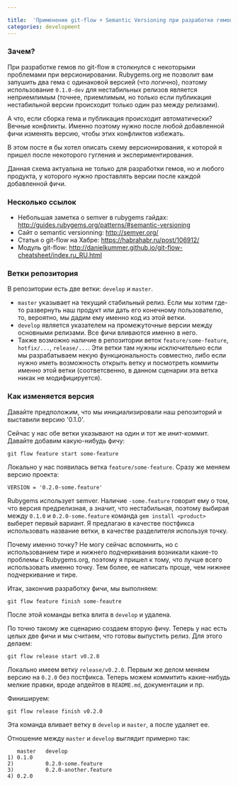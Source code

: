 ```yaml
---

title:  'Применение git-flow + Semantic Versioning при разработке гемов'
categories: development
---
```


### Зачем?

При разработке гемов по git-flow я столкнулся с некоторыми проблемами
при версионировании. Rubygems.org не позволит вам запушить два гема с
одинаковой версией (что логично), поэтому использование `0.1.0-dev`
для нестабильных релизов является неприемлимым (точнее, приемлимым, но
только если публикация нестабильной версии происходит только один раз
между релизами).

А что, если сборка гема и публикация происходит автоматически? Вечные
конфликты. Именно поэтому нужно после любой добавленной фичи изменять
версию, чтобы этих конфликтов избежать.

В этом посте я бы хотел описать схему версионирования, к которой я
пришел после некоторого гугления и экспериментирования.

Данная схема актуальна не только для разработки гемов, но и любого
продукта, у которого нужно проставлять версии после каждой добавленной
фичи.

### Несколько ссылок

* Небольшая заметка о semver в rubygems гайдах: http://guides.rubygems.org/patterns/#semantic-versioning
* Сайт о semantic versionning: http://semver.org/
* Статья о git-flow на Хабре: https://habrahabr.ru/post/106912/
* Модуль git-flow: http://danielkummer.github.io/git-flow-cheatsheet/index.ru_RU.html

### Ветки репозитория

В репозитории есть две ветки: `develop` и `master`.

* `master` указывает на текущий стабильный релиз. Если мы хотим где-то
  развернуть наш продукт или дать его конечному пользователю, то,
  вероятно, мы дадим ему именно код из этой ветки.
* `develop` является указателем на промежуточные версии между
  основными релизами. Все фичи вливаются именно в него.
* Также возможно наличие в репозитории веток `feature/some-feature`,
  `hotfix/...`, `release/...`. Эти ветки там нужны исключительно если
  мы разрабатываем некую функциональность совместно, либо если нужно
  иметь возможность открыть ветку и посмотреть коммиты именно этой
  ветки (соответсвенно, в данном сценарии эта ветка никак не
  модифицируется).


### Как изменяется версия

Давайте предположим, что мы инициализировали наш репозиторий и
выставили версию '0.1.0'.

Сейчас у нас обе ветки указывают на один и тот же инит-коммит. Давайте
добавим какую-нибудь фичу:

```
git flow feature start some-feature
```

Локально у нас появилась ветка `feature/some-feature`. Сразу же меняем
версию проекта:

`VERSION = '0.2.0-some.feature'`

Rubygems использует semver. Наличие `-some.feature` говорит ему о том,
что версия предрелизная, а значит, что нестабильная, поэтому выбирая
между `0.1.0` и `0.2.0-some.feature` команда `gem install <product>`
выберет первый вариант. Я предлагаю в качестве постфикса использовать
название ветки, в качестве разделителя используя точку.

Почему именно точку? Не могу сейчас вспомнить, но с использованием
тире и нижнего подчеркивания возникали какие-то проблемы с
Rubygems.org, поэтому я пришел к тому, что лучше всего использовать
именно точку. Тем более, ее написать проще, чем нижнее подчеркивание и
тире.

Итак, закончив разработку фичи, мы выполняем:

```
git flow feature finish some-feautre
```

После этой команды ветка влита в `develop` и удалена.

По точно такому же сценарию создаем вторую фичу. Теперь у нас есть
целых две фичи и мы считаем, что готовы выпустить релиз. Для этого
делаем:

```
git flow release start v0.2.0
```

Локально имеем ветку `release/v0.2.0`. Первым же делом меняем версию
на `0.2.0` без постфикса. Теперь можем коммитить какие-нибудь мелкие
правки, вроде апдейтов в `README.md`, документации и пр.

Финишируем:

```
git flow release finish v0.2.0
```

Эта команда вливает ветку в `develop` и `master`, а после удаляет ее.


Отношение между `master` и `develop` выглядит примерно так:

```
   master   develop
1) 0.1.0
2)          0.2.0-some.feature
3)          0.2.0-another.feature
4) 0.2.0
```
